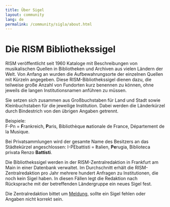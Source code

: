 ```yaml
---
title: Über Sigel
layout: community
lang: de
permalink: /community/sigla/about.html
---
```


# Die RISM Bibliothekssigel

RISM veröffentlicht seit 1960 Kataloge mit Beschreibungen von musikalischen Quellen in Bibliotheken und Archiven aus vielen Ländern der Welt. Von Anfang an wurden die Aufbewahrungsorte der einzelnen Quellen mit Kürzeln angegeben. Diese RISM-Bibliothekssigel dienen dazu, die teilweise große Anzahl von Fundorten kurz benennen zu können, ohne jeweils die langen Institutionsnamen anführen zu müssen.

Sie setzen sich zusammen aus Großbuchstaben für Land und Stadt sowie Kleinbuchstaben für die jeweilige Institution. Dabei werden die Länderkürzel durch Bindestrich von den übrigen Angaben getrennt.

Beispiele:\
F-Pn = **F**rankreich, **P**aris, Bibliothèque **n**ationale de France, Département de la Musique.

Bei Privatsammlungen wird der gesamte Name des Besitzers an das Städtekürzel angeschlossen:
I-PEbattisti = **I**talien, **Pe**rugia, Biblioteca privata Renzo **Battisti**.

Die Bibliothekssigel werden in der RISM-Zentralredaktion in Frankfurt am Main in einer Datenbank verwaltet. Im Durchschnitt erhält die RISM-Zentralredaktion pro Jahr mehrere hundert Anfragen zu Institutionen, die noch kein Sigel haben. In diesen Fällen legt die Redaktion nach Rücksprache mit der betreffenden Ländergruppe ein neues Sigel fest.

Die Zentralredaktion bittet um [Meldung](mailto:contact@rism.info), sollte ein Sigel fehlen oder Angaben nicht korrekt sein. 
